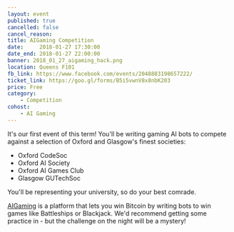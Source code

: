 ```yaml
---
layout: event
published: true
cancelled: false
cancel_reason:
title: AIGaming Competition
date:     2018-01-27 17:30:00
date_end: 2018-01-27 22:00:00
banner: 2018_01_27_aigaming_hack.png
location: Queens F101
fb_link: https://www.facebook.com/events/2048883198657222/
ticket_link: https://goo.gl/forms/B5i5vwnV8x8nbK203
price: Free
category:
    - Competition
cohost:
    - AI Gaming
---
```


It's our first event of this term! You'll be writing gaming AI bots to compete against a selection of Oxford and Glasgow's finest societies:

* Oxford CodeSoc
* Oxford AI Society
* Oxford AI Games Club
* Glasgow GUTechSoc

You'll be representing your university, so do your best comrade.

[AIGaming](https://www.aigaming.com/) is a platform that lets you win Bitcoin by writing bots to win games like Battleships or Blackjack. We'd recommend getting some practice in - but the challenge on the night will be a mystery!

